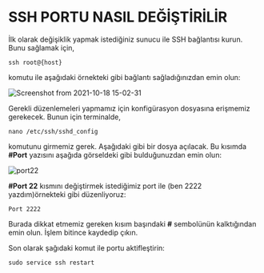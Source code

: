 # SSH PORTU NASIL DEĞİŞTİRİLİR
İlk olarak değişiklik yapmak istediğiniz sunucu ile SSH bağlantısı kurun. Bunu sağlamak için,  
 
```
ssh root@{host}
```
komutu ile aşağıdaki örnekteki gibi bağlantı sağladığınızdan emin olun:    

![Screenshot from 2021-10-18 15-02-31](https://user-images.githubusercontent.com/51738775/137726580-5421edcf-90f4-466b-b295-f08edcdfbbd4.png)

Gerekli düzenlemeleri yapmamız için konfigürasyon dosyasına erişmemiz gerekecek. Bunun için terminalde, 

```
nano /etc/ssh/sshd_config
```

komutunu girmemiz gerek. Aşağıdaki gibi bir dosya açılacak. Bu kısımda **#Port** yazısını aşağıda görseldeki gibi bulduğunuzdan emin olun:  

![port22](https://user-images.githubusercontent.com/51738775/137727324-5d42f75d-fc24-4c72-a8ce-462d7487de05.png)  

**#Port 22** kısmını değiştirmek istediğimiz port ile (ben 2222 yazdım)örnekteki gibi düzenliyoruz:

```
Port 2222
```

Burada dikkat etmemiz gereken kısım başındaki **#** sembolünün kalktığından emin olun. İşlem bitince kaydedip çıkın.

Son olarak şağıdaki komut ile portu aktifleştirin:

```
sudo service ssh restart
```